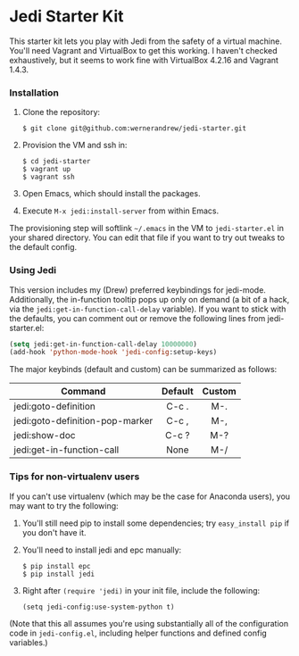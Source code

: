 Jedi Starter Kit
================

This starter kit lets you play with Jedi from the safety of a
virtual machine.  You'll need Vagrant and VirtualBox to get this
working.  I haven't checked exhaustively, but it seems to work
fine with VirtualBox 4.2.16 and Vagrant 1.4.3.

### Installation

1.  Clone the repository:

        $ git clone git@github.com:wernerandrew/jedi-starter.git

2.  Provision the VM and ssh in:

        $ cd jedi-starter
        $ vagrant up
        $ vagrant ssh

3.  Open Emacs, which should install the packages.

4.  Execute `M-x jedi:install-server` from within Emacs.

The provisioning step will softlink `~/.emacs` in the VM to
`jedi-starter.el` in your shared directory.  You can edit that
file if you want to try out tweaks to the default config.

### Using Jedi

This version includes my (Drew) preferred keybindings for
jedi-mode.  Additionally, the in-function tooltip pops up
only on demand (a bit of a hack, via the `jedi:get-in-function-call-delay`
variable).  If you want to stick with the defaults, you can comment out
or remove the following lines from jedi-starter.el:

``` lisp
(setq jedi:get-in-function-call-delay 10000000)
(add-hook 'python-mode-hook 'jedi-config:setup-keys)
```

The major keybinds (default and custom) can be summarized as follows:

Command                         | Default | Custom
--------------------------------|:-------:|:-----:
jedi:goto-definition            | C-c .   | M-.
jedi:goto-definition-pop-marker | C-c ,   | M-,
jedi:show-doc                   | C-c ?   | M-?
jedi:get-in-function-call       | None    | M-/

### Tips for non-virtualenv users

If you can't use virtualenv (which may be the case for
Anaconda users), you may want to try the following:

1.  You'll still need pip to install some dependencies; try `easy_install pip` if you don't have it.

2.  You'll need to install jedi and epc manually:

        $ pip install epc
        $ pip install jedi
    
3.  Right after `(require 'jedi)` in your init file, include the following:

        (setq jedi-config:use-system-python t)

(Note that this all assumes you're using substantially all of the 
configuration code in `jedi-config.el`, including helper functions
and defined config variables.)
